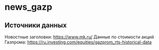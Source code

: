 # news_gazp

## Источники данных
Новостные заголовки: https://www.mk.ru/
Данные по стоимости акций Газпрома: https://ru.investing.com/equities/gazprom_rts-historical-data
